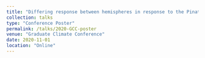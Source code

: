 ```yaml
---
title: "Differing response between hemispheres in response to the Pinatubo volcanic eruption in climate model large ensembles"
collection: talks
type: "Conference Poster"
permalink: /talks/2020-GCC-poster
venue: "Graduate Climate Conference"
date: 2020-11-01
location: "Online"
---
```

